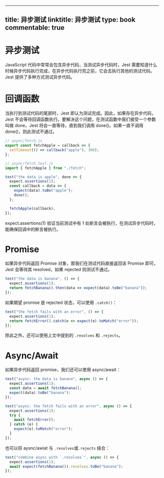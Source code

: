
---
title: 异步测试
linktitle: 异步测试
type: book
commentable: true
---

# 异步测试

JavaScript 代码中常常会包含异步代码，当测试异步代码时，Jest 需要知道什么时候异步代码执行完成，在异步代码执行完之前，它会去执行其他的测试代码。Jest 提供了多种方式测试异步代码。

# 回调函数

当执行到测试代码的尾部时，Jest 即认为测试完成。因此，如果存在异步代码，Jest 不会等待回调函数执行。要解决这个问题，在测试函数中我们接受一个参数叫做 done，Jest 将会一直等待，直到我们调用 done()。如果一直不调用 done()，则此测试不通过。

```js
// async/fetch.js
export const fetchApple = callback => {
  setTimeout(() => callback("apple"), 300);
};

// async/fetch.test.js
import { fetchApple } from "./fetch";

test("the data is apple", done => {
  expect.assertions(1);
  const callback = data => {
    expect(data).toBe("apple");
    done();
  };

  fetchApple(callback);
});
```

expect.assertions(1) 验证当前测试中有 1 处断言会被执行，在测试异步代码时，能确保回调中的断言被执行。

# Promise

如果异步代码返回 Promise 对象，那我们在测试代码直接返回该 Promise 即可，Jest 会等待其 resolved，如果 rejected 则测试不通过。

```js
test("the data is banana", () => {
  expect.assertions(1);
  return fetchBanana().then(data => expect(data).toBe("banana"));
});
```

如果期望 promise 是 rejected 状态，可以使用 `.catch()`：

```js
test("the fetch fails with an error", () => {
  expect.assertions(1);
  return fetchError().catch(e => expect(e).toMatch("error"));
});
```

除此之外，还可以使用上文中提到的 `.resolves` 和 `.rejects`。

# Async/Await

如果异步代码返回 promise，我们还可以使用 async/await：

```js
test("async: the data is banana", async () => {
  expect.assertions(1);
  const data = await fetchBanana();
  expect(data).toBe("banana");
});

test("async: the fetch fails with an error", async () => {
  expect.assertions(1);
  try {
    await fetchError();
  } catch (e) {
    expect(e).toMatch("error");
  }
});
```

也可以将 aysnc/awiat 与 `.resolves`或`.rejects` 结合：

```js
test("combine async with `.resolves`", async () => {
  expect.assertions(1);
  await expect(fetchBanana()).resolves.toBe("banana");
});
```

    